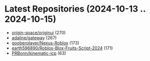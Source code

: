 # Latest Repositories (2024-10-13 .. 2024-10-15)

- [origin-space/originui](https://github.com/origin-space/originui) (270)
- [adaline/gateway](https://github.com/adaline/gateway) (267)
- [gooberplayer/Nexus-Roblox](https://github.com/gooberplayer/Nexus-Roblox) (173)
- [earth596890/Roblox-Blox-Fruits-Script-2024](https://github.com/earth596890/Roblox-Blox-Fruits-Script-2024) (171)
- [PRBonn/kinematic-icp](https://github.com/PRBonn/kinematic-icp) (63)
